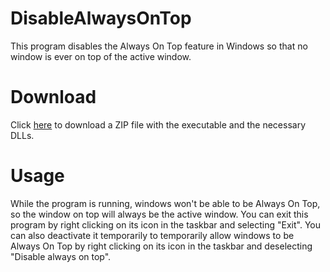 # DisableAlwaysOnTop
This program disables the Always On Top feature in Windows so that no window is ever on top of the active window.

# Download
Click [here](https://github.com/GustavLindberg99/DisableAlwaysOnTop/raw/main/DisableAlwaysOnTop.zip) to download a ZIP file with the executable and the necessary DLLs.

# Usage
While the program is running, windows won't be able to be Always On Top, so the window on top will always be the active window. You can exit this program by right clicking on its icon in the taskbar and selecting "Exit". You can also deactivate it temporarily to temporarily allow windows to be Always On Top by right clicking on its icon in the taskbar and deselecting "Disable always on top".
